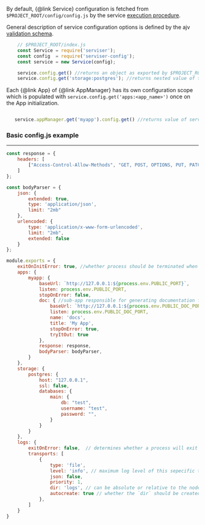 By default, {@link Service} configuration is fetched from `$PROJECT_ROOT/config/config.js` by the service [execution procedure](https://github.com/lucid-services/serviser/blob/master/lib/cli/runCmd.js#L27).  

General description of service configuration options is defined by the ajv [validation schema](https://github.com/lucid-services/serviser/blob/master/lib/configSchema.js).  

```javascript
    // $PROJECT_ROOT/index.js
    const Service = require('serviser');
    const config  = require('serviser-config');
    const service = new Service(config);

    service.config.get() //returns an object as exported by $PROJECT_ROOT/config/config.js
    service.config.get('storage:postgres'); //returns nested value of the postgres property of the configuration object
```

Each {@link App} of {@link AppManager} has its own configuration scope which is populated with `service.config.get('apps:<app_name>')` once on the App initialization.

```javascript

   service.appManager.get('myapp').config.get() //returns value of service.config.get('apps:myapp')
```


### Basic config.js example
-----------------------------------

```javascript
const response = {
    headers: [
        ["Access-Control-Allow-Methods", "GET, POST, OPTIONS, PUT, PATCH, DELETE, CONNECT"]
    ]
};

const bodyParser = {
    json: {
        extended: true,
        type: 'application/json',
        limit: "2mb"
    },
    urlencoded: {
        type: 'application/x-www-form-urlencoded',
        limit: "2mb",
        extended: false
    }
};

module.exports = {
    exitOnInitError: true, //whether process should be terminated when an error occurs during service initialization
    apps: {
        myapp: {
            baseUrl: `http://127.0.0.1:${process.env.PUBLIC_PORT}`,
            listen: process.env.PUBLIC_PORT,
            stopOnError: false,
            doc: { //sub-app responsible for generating documentation for its parent app
                baseUrl: `http://127.0.0.1:${process.env.PUBLIC_DOC_PORT}`,
                listen: process.env.PUBLIC_DOC_PORT,
                name: 'docs',
                title: 'My App',
                stopOnError: true,
                tryItOut: true
            },
            response: response,
            bodyParser: bodyParser,
        }
    },
    storage: {
        postgres: {
            host: "127.0.0.1",
            ssl: false,
            databases: {
                main: {
                    db: "test",
                    username: "test",
                    password: "",
                }
            }
        }
    },
    logs: {
        exitOnError: false,  // determines whether a process will exit with status code 1 on 'uncaughtException' event
        transports: [
            {
                type: 'file',
                level: 'info', // maximum log level of this sepecific transport, [optional]
                json: false,
                priority: 1,
                dir: 'logs', // can be absolute or relative to the node's process
                autocreate: true // whether the `dir` should be created if it does not exist
            },
        ]
    }
}
```
